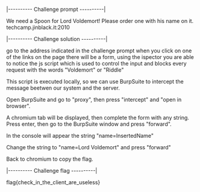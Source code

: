 |---------- Challenge prompt ----------|

We need a Spoon for Lord Voldemort! Please order one with his name on it. 
techcamp.jinblack.it:2010

|---------- Challenge solution ----------|

go to the address indicated in the challenge prompt
when you click on one of the links on the page there will be a form,  using the ispector you are able to notice the js script which is used to control the input and blocks every request with the words "Voldemort" or "Riddle"

This script is executed locally, so we can use BurpSuite to intercept the message beetwen our system and the server.

Open BurpSuite and go to "proxy", then press "intercept" and "open in browser".

A chromium tab will be displayed, then complete the form with any string. Press enter, then go to the BurpSuite window and press "forward". 

In the console will appear the string "name=InsertedName"

Change the string to "name=Lord Voldemort" and press "forward"

Back to chromium to copy the flag.

|---------- Challenge flag ----------|

flag{check_in_the_client_are_useless}
